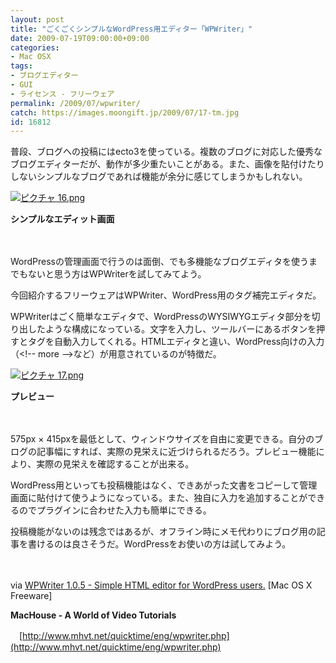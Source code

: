 ```yaml
---
layout: post
title: "ごくごくシンプルなWordPress用エディター「WPWriter」"
date: 2009-07-19T09:00:00+09:00
categories:
- Mac OSX
tags: 
- ブログエディター
- GUI
- ライセンス - フリーウェア
permalink: /2009/07/wpwriter/
catch: https://images.moongift.jp/2009/07/17-tm.jpg
id: 16812
---
```

普段、ブログへの投稿にはecto3を使っている。複数のブログに対応した優秀なブログエディターだが、動作が多少重たいことがある。また、画像を貼付けたりしないシンプルなブログであれば機能が余分に感じてしまうかもしれない。

  

[![ピクチャ 16.png](https://images.moongift.jp/2009/07/16-tm.jpg)](https://images.moongift.jp/2009/07/161.png)  
  
**シンプルなエディット画面**

  

　

  

WordPressの管理画面で行うのは面倒、でも多機能なブログエディタを使うまでもないと思う方はWPWriterを試してみてよう。

  

今回紹介するフリーウェアはWPWriter、WordPress用のタグ補完エディタだ。

  
<!--more-->

WPWriterはごく簡単なエディタで、WordPressのWYSIWYGエディタ部分を切り出したような構成になっている。文字を入力し、ツールバーにあるボタンを押すとタグを自動入力してくれる。HTMLエディタと違い、WordPress向けの入力（\<!-- more --\>など）が用意されているのが特徴だ。

  

[![ピクチャ 17.png](https://images.moongift.jp/2009/07/17-tm.jpg)](https://images.moongift.jp/2009/07/17.png)  
  
**プレビュー**

  

　

  

575px × 415pxを最低として、ウィンドウサイズを自由に変更できる。自分のブログの記事幅にすれば、実際の見栄えに近づけられるだろう。プレビュー機能により、実際の見栄えを確認することが出来る。

  

WordPress用といっても投稿機能はなく、できあがった文書をコピーして管理画面に貼付けて使うようになっている。また、独自に入力を追加することができるのでプラグインに合わせた入力も簡単にできる。

  

投稿機能がないのは残念ではあるが、オフライン時にメモ代わりにブログ用の記事を書けるのは良さそうだ。WordPressをお使いの方は試してみよう。

  

　

  

via [WPWriter 1.0.5 - Simple HTML editor for WordPress users.](http://www.macosxfreeware.com/wpwriter-105-simple-html-editor-for-wordpress-users/) [Mac OS X Freeware]

  

  

**MacHouse - A World of Video Tutorials**  
  
　[http://www.mhvt.net/quicktime/eng/wpwriter.php](http://www.mhvt.net/quicktime/eng/wpwriter.php)

  
